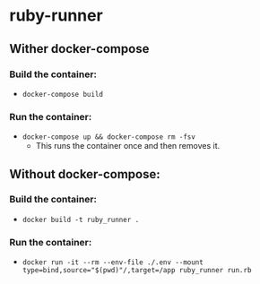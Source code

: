 # ruby-runner

## Wither docker-compose
### Build the container:
* `docker-compose build`

### Run the container:
* `docker-compose up && docker-compose rm -fsv`
  * This runs the container once and then removes it.


## Without docker-compose:
### Build the container:
* `docker build -t ruby_runner .`

### Run the container:
* `docker run -it --rm --env-file ./.env --mount type=bind,source="$(pwd)"/,target=/app ruby_runner run.rb`